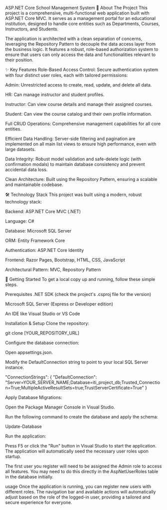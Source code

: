 ASP.NET Core School Management System
📖 About The Project
This project is a comprehensive, multi-functional web application built with ASP.NET Core MVC. It serves as a management portal for an educational institution, designed to handle core entities such as Departments, Courses, Instructors, and Students.

The application is architected with a clean separation of concerns, leveraging the Repository Pattern to decouple the data access layer from the business logic. It features a robust, role-based authorization system to ensure that users can only access the data and functionalities relevant to their position.

✨ Key Features
Role-Based Access Control: Secure authentication system with four distinct user roles, each with tailored permissions:

Admin: Unrestricted access to create, read, update, and delete all data.

HR: Can manage instructor and student profiles.

Instructor: Can view course details and manage their assigned courses.

Student: Can view the course catalog and their own profile information.

Full CRUD Operations: Comprehensive management capabilities for all core entities.

Efficient Data Handling: Server-side filtering and pagination are implemented on all main list views to ensure high performance, even with large datasets.

Data Integrity: Robust model validation and safe-delete logic (with confirmation modals) to maintain database consistency and prevent accidental data loss.

Clean Architecture: Built using the Repository Pattern, ensuring a scalable and maintainable codebase.

🛠️ Technology Stack
This project was built using a modern, robust technology stack:

Backend: ASP.NET Core MVC (.NET)

Language: C#

Database: Microsoft SQL Server

ORM: Entity Framework Core

Authentication: ASP.NET Core Identity

Frontend: Razor Pages, Bootstrap, HTML, CSS, JavaScript

Architectural Pattern: MVC, Repository Pattern

🚀 Getting Started
To get a local copy up and running, follow these simple steps.

Prerequisites
.NET SDK (check the project's .csproj file for the version)

Microsoft SQL Server (Express or Developer edition)

An IDE like Visual Studio or VS Code

Installation & Setup
Clone the repository:

git clone [YOUR_REPOSITORY_URL]

Configure the database connection:

Open appsettings.json.

Modify the DefaultConnection string to point to your local SQL Server instance.

 "ConnectionStrings": {
   "DefaultConnection": "Server=YOUR_SERVER_NAME;Database=iti_project_db;Trusted_Connection=True;MultipleActiveResultSets=true;TrustServerCertificate=True"
 }

Apply Database Migrations:

Open the Package Manager Console in Visual Studio.

Run the following command to create the database and apply the schema:

Update-Database

Run the application:

Press F5 or click the "Run" button in Visual Studio to start the application. The application will automatically seed the necessary user roles upon startup.

The first user you register will need to be assigned the Admin role to access all features. You may need to do this directly in the AspNetUserRoles table in the database initially.

usage
Once the application is running, you can register new users with different roles. The navigation bar and available actions will automatically adjust based on the role of the logged-in user, providing a tailored and secure experience for everyone.
